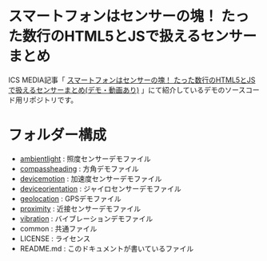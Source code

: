 # スマートフォンはセンサーの塊！ たった数行のHTML5とJSで扱えるセンサーまとめ

ICS MEDIA記事「 [スマートフォンはセンサーの塊！ たった数行のHTML5とJSで扱えるセンサーまとめ(デモ・動画あり)](https://ics.media/entry/4095) 」にて紹介しているデモのソースコード用リポジトリです。

# フォルダー構成

- [ambientlight](https://ics-creative.github.io/141216_sp_device/ambientlight/index.html) : 照度センサーデモファイル
- [compassheading](https://ics-creative.github.io/141216_sp_device/compassheading/index.html) : 方角デモファイル
- [devicemotion](https://ics-creative.github.io/141216_sp_device/devicemotion/index.html) : 加速度センサーデモファイル
- [deviceorientation](https://ics-creative.github.io/141216_sp_device/deviceorientation/index.html) : ジャイロセンサーデモファイル
- [geolocation](https://ics-creative.github.io/141216_sp_device/geolocation/index.html) : GPSデモファイル
- [proximity](https://ics-creative.github.io/141216_sp_device/proximity/index.html) : 近接センサーデモファイル
- [vibration](https://ics-creative.github.io/141216_sp_device/vibration/index.html) : バイブレーションデモファイル
- common : 共通ファイル
- LICENSE : ライセンス
- README.md : このドキュメントが書いているファイル

